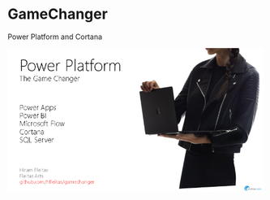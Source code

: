 # GameChanger
Power Platform and Cortana

![cover](https://github.com/hfleitas/GameChanger/blob/master/Cover.png "cover")
